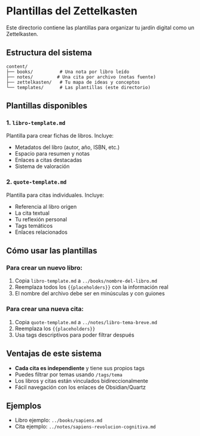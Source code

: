 # Plantillas del Zettelkasten

Este directorio contiene las plantillas para organizar tu jardín digital como un Zettelkasten.

## Estructura del sistema

```
content/
├── books/          # Una nota por libro leído
├── notes/         # Una cita por archivo (notas fuente)
├── zettelkasten/   # Tu mapa de ideas y conceptos
└── templates/      # Las plantillas (este directorio)
```

## Plantillas disponibles

### 1. `libro-template.md`
Plantilla para crear fichas de libros. Incluye:
- Metadatos del libro (autor, año, ISBN, etc.)
- Espacio para resumen y notas
- Enlaces a citas destacadas
- Sistema de valoración

### 2. `quote-template.md` 
Plantilla para citas individuales. Incluye:
- Referencia al libro origen
- La cita textual
- Tu reflexión personal
- Tags temáticos
- Enlaces relacionados

## Cómo usar las plantillas

### Para crear un nuevo libro:
1. Copia `libro-template.md` a `../books/nombre-del-libro.md`
2. Reemplaza todos los `{{placeholders}}` con la información real
3. El nombre del archivo debe ser en minúsculas y con guiones

### Para crear una nueva cita:
1. Copia `quote-template.md` a `../notes/libro-tema-breve.md`
2. Reemplaza los `{{placeholders}}`
3. Usa tags descriptivos para poder filtrar después

## Ventajas de este sistema

- **Cada cita es independiente** y tiene sus propios tags
- Puedes filtrar por temas usando `/tags/tema`
- Los libros y citas están vinculados bidireccionalmente
- Fácil navegación con los enlaces de Obsidian/Quartz

## Ejemplos

- Libro ejemplo: `../books/sapiens.md`
- Cita ejemplo: `../notes/sapiens-revolucion-cognitiva.md`
